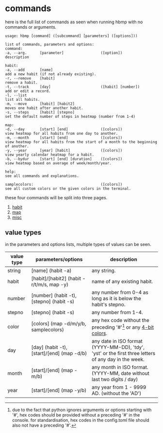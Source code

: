 # commands

here is the full list of commands as seen when running hbmp with no commands or arguments.

```
usage: hbmp [command] ([subcommand] [parameters] ([options]))

list of commands, parameters and options:
command:
-a, --arg.      [parameter]                 ([option])              description

habit:
-a, --add       [name]                                              add a new habit (if not already existing).
-r, --remove    [habit]                                             remove a habit.
-t, --track     [day]                       ([habit] [number])      add or edit a record.
-l, --list                                                          list all habits.
-m, --move      [habit] [habit2]                                    moves one habit after another habit.
-s, --steps     [habit] [stepno]                                    set the default number of steps in heatmap (number from 1-4)

map:
-d, --day       [start] [end]               ([colors])              view heatmap for all habits from one day to another.
-m, --month     [start] [end]               ([colors])              view heatmap for all habits from the start of a month to the beginning of another.
-y, --year      [year] [habit]              ([colors])              view yearly calendar heatmap for a habit.
-b, --bydur     [start] [end] [duration]    ([colors])              view heatmap based on average of week/month/year.

help:                                                               see all commands and explanations.

samplecolors:                               ([colors])              see all custom colors or the given colors in the terminal.
```

these four commands will be split into three pages.
1. [habit](habit.md)
2. [map](map.md)
3. [misc](misc.md)

## value types
in the parameters and options lists, multiple types of values can be seen.

| value type | parameters/options                         | description |
| ---------- | ------------------                         | ----------- |
| string     | [name] (habit -a)                          | any string. |
| habit      | [habit]/[habit2] (habit -r/t/m/s, map -y)  | name of any existing habit. |
| number     | [number] (habit -t), [stepno] (habit -s)   | any number from 0-4 as long as it is below the habit's stepno. |
| stepno     | [stepno] (habit -s)                        | any number from 1-4. |
| color      | [colors] (map -d/m/y/b, samplecolors)      | any hex code without the preceding '#'[^1] or any [4-bit colors](https://en.wikipedia.org/wiki/ANSI_escape_code#3-bit_and_4-bit). |
| day        | [day] (habit -t), [start]/[end] (map -d/b) | any date in ISO format (YYYY-MM-DD), 'tdy', 'yst' or the first three letters of any day in the week. |
| month      | [start]/[end] (map -m/b)                   | any month in ISO format. (YYYY-MM, date without last two digits / day) |
| year       | [start]/[end] (map -y/b)                   | any year from 1 - 9999 AD. (without the 'AD') |

[^1]: due to the fact that python ignores arguments or options starting with '#', hex codes should be provided without a preceding '#' in the console. for standardisation, hex codes in the config.toml file should also not have a preceding '#'.

